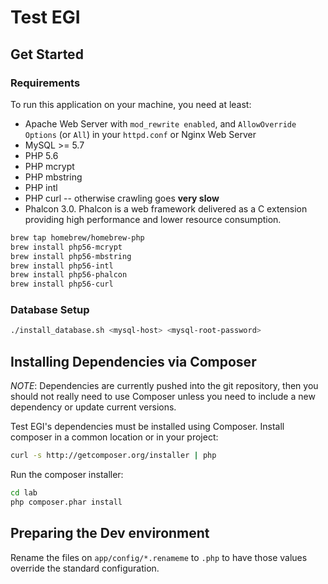 Test EGI
=========

Get Started
-----------

### Requirements

To run this application on your machine, you need at least:

* Apache Web Server with `mod_rewrite enabled`, and `AllowOverride Options` (or `All`) in your `httpd.conf` or Nginx Web Server
* MySQL >= 5.7
* PHP 5.6
* PHP mcrypt
* PHP mbstring
* PHP intl
* PHP curl -- otherwise crawling goes **very slow**
* Phalcon 3.0. Phalcon is a web framework delivered as a C extension providing high performance and lower resource consumption.

```bash
brew tap homebrew/homebrew-php
brew install php56-mcrypt
brew install php56-mbstring
brew install php56-intl
brew install php56-phalcon
brew install php56-curl
```

### Database Setup

```bash
./install_database.sh <mysql-host> <mysql-root-password>
```

## Installing Dependencies via Composer

*NOTE*: Dependencies are currently pushed into the git repository, then you should not really
need to use Composer unless you need to include a new dependency or update current versions.

Test EGI's dependencies must be installed using Composer. Install composer in a common location or in your project:

```bash
curl -s http://getcomposer.org/installer | php
```

Run the composer installer:

```bash
cd lab
php composer.phar install
```

## Preparing the Dev environment

Rename the files on `app/config/*.renameme` to `.php` to have
those values override the standard configuration.

